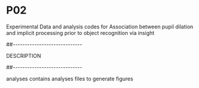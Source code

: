 # P02
Experimental Data and analysis codes for Association between pupil dilation and implicit processing prior to object recognition via insight

##-----------------------------

DESCRIPTION

##-----------------------------

analyses contains analyses files to generate figures
